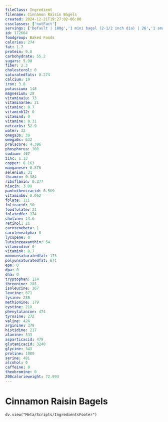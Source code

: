 ```yaml
---
fileClass: Ingredient
filename: Cinnamon Raisin Bagels
created: 2024-12-21T19:27:02-06:00
cssclasses: ['nutFact']
servings: ['Default | 100g','1 mini bagel (2-1/2 inch dia) | 26','1 small bagel (3 inch dia) | 69','1 medium bagel (3-1/2 inch to 4 inch dia) | 105','1 large bagel (4-1/2 inch dia) | 131','1 oz | 28.4']
id: 172664
foodgroup: Baked Foods
calories: 274
fat: 1.7
protein: 9.8
carbohydrate: 55.2
sugars: 5.98
fiber: 2.3
cholesterol: 0
saturatedfats: 0.274
calcium: 19
iron: 3.8
potassium: 148
magnesium: 28
vitaminaiu: 73
vitaminarae: 21
vitaminc: 0.7
vitaminb12: 0
vitamind: 0
vitamine: 0.31
netcarbs: 52.9
water: 32
omega3s: 39
omega6s: 632
pralscore: 4.396
phosphorus: 100
sodium: 407
zinc: 1.13
copper: 0.163
manganese: 0.876
selenium: 31
thiamin: 0.384
riboflavin: 0.277
niacin: 3.08
pantothenicacid: 0.509
vitaminb6: 0.062
folate: 111
folicacid: 90
foodfolate: 21
folatedfe: 174
choline: 14.6
retinol: 21
carotenebeta: 1
carotenealpha: 0
lycopene: 0
luteinzeaxanthin: 54
vitamindiu: 0
vitamink: 0.7
monounsaturatedfat: 175
polyunsaturatedfat: 671
epa: 0
dpa: 0
dha: 0
tryptophan: 114
threonine: 285
isoleucine: 367
leucine: 671
lysine: 238
methionine: 179
cystine: 210
phenylalanine: 474
tyrosine: 272
valine: 424
arginine: 378
histidine: 217
alanine: 333
asparticacid: 479
glutamicacid: 3240
glycine: 343
proline: 1080
serine: 481
alcohol: 0
caffeine: 0
theobromine: 0
200calorieweight: 72.993
---
```


# Cinnamon Raisin Bagels

```dataviewjs
dv.view("Meta/Scripts/IngredientsFooter")
```